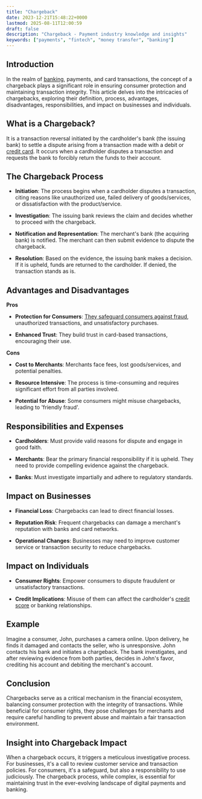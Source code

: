 ```yaml
---
title: "Chargeback"
date: 2023-12-21T15:48:22+0000
lastmod: 2025-08-11T12:00:59
draft: false
description: "Chargeback - Payment industry knowledge and insights"
keywords: ["payments", "fintech", "money transfer", "banking"]
---
```


## Introduction

In the realm of [banking](https://faisalkhanllc.xyz/resources/payments-wiki/b/banking/), payments, and card transactions, the concept of a chargeback plays a significant role in ensuring consumer protection and maintaining transaction integrity. This article delves into the intricacies of chargebacks, exploring their definition, process, advantages, disadvantages, responsibilities, and impact on businesses and individuals.

## What is a Chargeback?

It is a transaction reversal initiated by the cardholder's bank (the issuing bank) to settle a dispute arising from a transaction made with a debit or [credit card](https://faisalkhanllc.xyz/resources/payments-wiki/c/credit-card/). It occurs when a cardholder disputes a transaction and requests the bank to forcibly return the funds to their account.

## The Chargeback Process

- **Initiation**: The process begins when a cardholder disputes a transaction, citing reasons like unauthorized use, failed delivery of goods/services, or dissatisfaction with the product/service.

- **Investigation**: The issuing bank reviews the claim and decides whether to proceed with the chargeback.

- **Notification and Representation**: The merchant's bank (the acquiring bank) is notified. The merchant can then submit evidence to dispute the chargeback.

- **Resolution**: Based on the evidence, the issuing bank makes a decision. If it is upheld, funds are returned to the cardholder. If denied, the transaction stands as is.

## Advantages and Disadvantages

**Pros**

- **Protection for Consumers**: [They safeguard consumers against fraud](https://faisalkhanllc.xyz/resources/payments-wiki/f/fraud-protection/), unauthorized transactions, and unsatisfactory purchases.

- **Enhanced Trust**: They build trust in card-based transactions, encouraging their use.

**Cons**

- **Cost to Merchants**: Merchants face fees, lost goods/services, and potential penalties.

- **Resource Intensive**: The process is time-consuming and requires significant effort from all parties involved.

- **Potential for Abuse**: Some consumers might misuse chargebacks, leading to 'friendly fraud'.

## Responsibilities and Expenses

- **Cardholders**: Must provide valid reasons for dispute and engage in good faith.

- **Merchants**: Bear the primary financial responsibility if it is upheld. They need to provide compelling evidence against the chargeback.

- **Banks**: Must investigate impartially and adhere to regulatory standards.

## Impact on Businesses

- **Financial Loss**: Chargebacks can lead to direct financial losses.

- **Reputation Risk**: Frequent chargebacks can damage a merchant's reputation with banks and card networks.

- **Operational Changes**: Businesses may need to improve customer service or transaction security to reduce chargebacks.

## Impact on Individuals

- **Consumer Rights**: Empower consumers to dispute fraudulent or unsatisfactory transactions.

- **Credit Implications**: Misuse of them can affect the cardholder's [credit score](https://faisalkhanllc.xyz/resources/payments-wiki/c/credit-score/) or banking relationships.

## Example

Imagine a consumer, John, purchases a camera online. Upon delivery, he finds it damaged and contacts the seller, who is unresponsive. John contacts his bank and initiates a chargeback. The bank investigates, and after reviewing evidence from both parties, decides in John's favor, crediting his account and debiting the merchant's account.

## Conclusion

Chargebacks serve as a critical mechanism in the financial ecosystem, balancing consumer protection with the integrity of transactions. While beneficial for consumer rights, they pose challenges for merchants and require careful handling to prevent abuse and maintain a fair transaction environment.

## Insight into Chargeback Impact

When a chargeback occurs, it triggers a meticulous investigative process. For businesses, it's a call to review customer service and transaction policies. For consumers, it's a safeguard, but also a responsibility to use judiciously. The chargeback process, while complex, is essential for maintaining trust in the ever-evolving landscape of digital payments and banking.